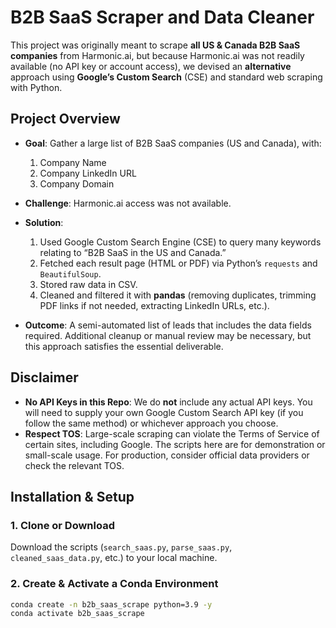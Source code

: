 # B2B SaaS Scraper and Data Cleaner

This project was originally meant to scrape **all US & Canada B2B SaaS companies** from Harmonic.ai, but because Harmonic.ai was not readily available (no API key or account access), we devised an **alternative** approach using **Google’s Custom Search** (CSE) and standard web scraping with Python. 

## Project Overview

- **Goal**: Gather a large list of B2B SaaS companies (US and Canada), with:
  1. Company Name  
  2. Company LinkedIn URL  
  3. Company Domain  

- **Challenge**: Harmonic.ai access was not available.  
- **Solution**:  
  1. Used Google Custom Search Engine (CSE) to query many keywords relating to “B2B SaaS in the US and Canada.”  
  2. Fetched each result page (HTML or PDF) via Python’s `requests` and `BeautifulSoup`.  
  3. Stored raw data in CSV.  
  4. Cleaned and filtered it with **pandas** (removing duplicates, trimming PDF links if not needed, extracting LinkedIn URLs, etc.).

- **Outcome**: A semi-automated list of leads that includes the data fields required. Additional cleanup or manual review may be necessary, but this approach satisfies the essential deliverable.

## Disclaimer

- **No API Keys in this Repo**: We do **not** include any actual API keys. You will need to supply your own Google Custom Search API key (if you follow the same method) or whichever approach you choose.  
- **Respect TOS**: Large-scale scraping can violate the Terms of Service of certain sites, including Google. The scripts here are for demonstration or small-scale usage. For production, consider official data providers or check the relevant TOS.  

## Installation & Setup

### 1. Clone or Download
Download the scripts (`search_saas.py`, `parse_saas.py`, `cleaned_saas_data.py`, etc.) to your local machine.

### 2. Create & Activate a Conda Environment
```bash
conda create -n b2b_saas_scrape python=3.9 -y
conda activate b2b_saas_scrape

